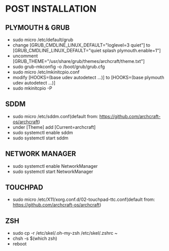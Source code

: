 # POST INSTALLATION
## PLYMOUTH & GRUB
- sudo micro /etc/default/grub
- change [GRUB_CMDLINE_LINUX_DEFAULT="loglevel=3 quiet"] to [GRUB_CMDLINE_LINUX_DEFAULT="quiet splash plymouth.enable=1"]
- uncomment [GRUB_THEME="/usr/share/grub/themes/archcraft/theme.txt"]
- sudo grub-mkconfig -o /boot/grub/grub.cfg
- sudo micro /etc/mkinitcpio.conf
- modify [HOOKS=(base udev autodetect ...)] to [HOOKS=(base plymouth udev autodetect ...)]
- sudo mkinitcpio -P

## SDDM
- sudo micro /etc/sddm.conf(default from: https://github.com/archcraft-os/archcraft)
- under [Theme] add [Current=archcraft]
- sudo systemctl enable sddm
- sudo systemctl start sddm

## NETWORK MANAGER
- sudo systemctl enable NetworkManager
- sudo systemctl start NetworkManager

## TOUCHPAD
- sudo micro /etc/X11/xorg.conf.d/02-touchpad-ttc.conf(default from: https://github.com/archcraft-os/archcraft)

## ZSH
- sudo cp -r /etc/skel/.oh-my-zsh /etc/skel/.zshrc ~
- chsh -s $(which zsh)
- reboot

